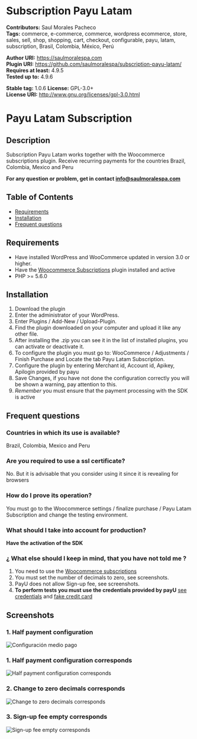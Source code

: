 # Subscription Payu Latam #
**Contributors:**       Saul Morales Pacheco  
**Tags:**               commerce, e-commerce, commerce, wordpress ecommerce, store, sales, sell, shop, shopping, cart, checkout, configurable, payu, latam, subscription, Brasil, Colombia, México, Perú 

**Author URI:**         https://saulmoralespa.com  
**Plugin URI:**         https://github.com/saulmoralespa/subscription-payu-latam/
**Requires at least:**  4.9.5  
**Tested up to:**       4.9.6

**Stable tag:**         1.0.6
**License:**            GPL-3.0+  
**License URI:**        http://www.gnu.org/licenses/gpl-3.0.html  


# Payu Latam Subscription

## Description ##
Subscription Payu Latam works together with the Woocommerce subscriptions plugin.
Receive recurring payments for the countries Brazil, Colombia, Mexico and Peru

**For any question or problem, get in contact [info@saulmoralespa.com](mailto:info@saulmoralespa.com)**

## Table of Contents

* [Requirements](#requirements)
* [Installation](#installation)
* [Frequent questions](#frequent-questions)

## Requirements ##

* Have installed WordPress and WooCommerce updated in version 3.0 or higher.
* Have the [Woocommerce Subscriptions](https://github.com/wp-premium/woocommerce-subscriptions) plugin installed and active
* PHP >= 5.6.0

## Installation ##

1. Download the plugin
2. Enter the administrator of your WordPress.
3. Enter Plugins / Add-New / Upload-Plugin.
4. Find the plugin downloaded on your computer and upload it like any other file.
5. After installing the .zip you can see it in the list of installed plugins, you can activate or deactivate it.
6. To configure the plugin you must go to: WooCommerce / Adjustments / Finish Purchase and Locate the tab Payu Latam Subscription.
7. Configure the plugin by entering Merchant id, Account id, Apikey, Apilogin provided by payu
8. Save Changes, if you have not done the configuration correctly you will be shown a warning, pay attention to this.
9. *Remember* you must ensure that the payment processing with the SDK is active

## Frequent questions ##

### Countries in which its use is available? ###

Brazil, Colombia, Mexico and Peru

### Are you required to use a ssl certificate? ###

No. But it is advisable that you consider using it since it is revealing for browsers

### How do I prove its operation? ###

You must go to the Woocommerce settings / finalize purchase / Payu Latam Subscription and change the testing environment.

### What should I take into account for production? ###

**Have the activation of the SDK**

###  ¿ What else should I keep in mind, that you have not told me ? ###

1. You need to use the [Woocommerce subscriptions](https://github.com/wp-premium/woocommerce-subscriptions)
2. You must set the number of decimals to zero, see screenshots.
3. PayU does not allow Sign-up fee, see screenshots.
4. **To perform tests you must use the credentials provided by payU** [see credentials](http://developers.payulatam.com/es/sdk/sandbox.html) and [fake credit card](https://es.fakenamegenerator.com/)
 

## Screenshots ## 

### 1. Half payment configuration ###
![Configuración medio pago](assets/img/screenshot-1.png)

### 1. Half payment configuration corresponds ###
![Half payment configuration corresponds](assets/img/screenshot-1.png)

### 2. Change to zero decimals corresponds ###
![Change to zero decimals corresponds](assets/img/screenshot-2.png)

### 3. Sign-up fee empty corresponds ###
![Sign-up fee empty corresponds](assets/img/screenshot-3.png)